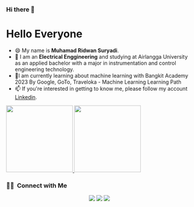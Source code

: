 ### Hi there 👋


# Hello Everyone

- 😄 My name is **Muhamad Ridwan Suryadi**. 
- 🔭 I am an **Electrical Enggineering** and studying at Airlangga University as an applied bachelor with a major in instrumentation and       control engineering technology.
- 🌱I am currently learning about machine learning with Bangkit Academy 2023 By Google, GoTo, Traveloka - Machine Learning Learning Path
- 📫 If you're interested in getting to know me, please follow my account [Linkedin](https://www.linkedin.com/in/muhamad-ridwan-suryadi).

<p align="left">
<a href="https://github.com/gilangadhan">
  <img height="180em" src="https://github-readme-stats-eight-theta.vercel.app/api?username=gilangadhan&show_icons=true&theme=algolia&include_all_commits=true&count_private=true"/>
  <img height="180em" src="https://github-readme-stats-eight-theta.vercel.app/api/top-langs/?username=gilangadhan&layout=compact&langs_count=8&theme=algolia"/>
</a>
</p>


### 🤝🏻 &nbsp;Connect with Me

<p align="center">
<a href="https://linkedin.com/in/muhamad-ridwan-suryadi"><img src="https://img.shields.io/badge/-Aditya%20Vikram%20Singh-0077B5?style=flat&logo=Linkedin&logoColor=white"/></a>
<a href="muhamad.ridwan.suryadi.354@gmail.com"><img src="https://img.shields.io/badge/-avsingh@umass.edu-D14836?style=flat&logo=Gmail&logoColor=white"/></a>
<a href="https://instagram.com/dwan354"><img src="https://img.shields.io/badge/-@adityavs__-E4405F?style=flat&logo=Instagram&logoColor=white"/></a>
</p>
